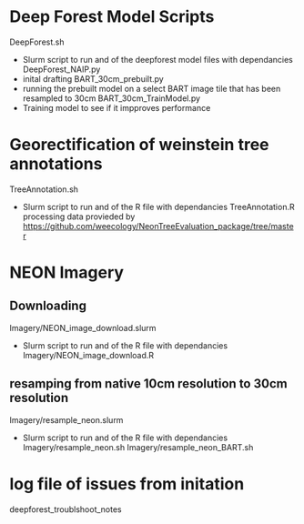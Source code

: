 

# Deep Forest Model Scripts
DeepForest.sh
- Slurm script to run and of the deepforest model files with dependancies
DeepForest_NAIP.py
- inital drafting
BART_30cm_prebuilt.py
- running the prebuilt model on a select BART image tile that has been resampled to 30cm
BART_30cm_TrainModel.py
- Training model to see if it impproves performance

# Georectification of weinstein tree annotations
TreeAnnotation.sh
- Slurm script to run and of the R file with dependancies
TreeAnnotation.R
processing data provieded by https://github.com/weecology/NeonTreeEvaluation_package/tree/master

# NEON Imagery
## Downloading
Imagery/NEON_image_download.slurm
- Slurm script to run and of the R file with dependancies
Imagery/NEON_image_download.R
## resamping from native 10cm resolution to 30cm resolution
Imagery/resample_neon.slurm
- Slurm script to run and of the R file with dependancies
Imagery/resample_neon.sh
Imagery/resample_neon_BART.sh

# log file of issues from initation
deepforest_troublshoot_notes
